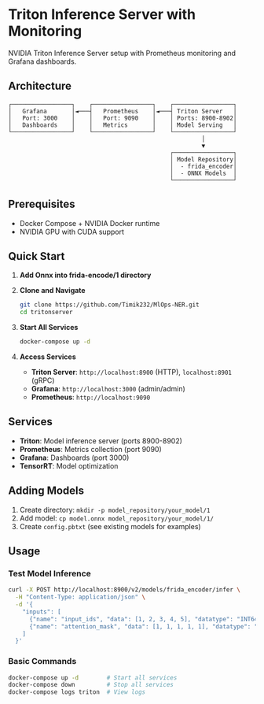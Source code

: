 # Triton Inference Server with Monitoring

NVIDIA Triton Inference Server setup with Prometheus monitoring and Grafana dashboards.

## Architecture

```
┌─────────────────┐    ┌─────────────────┐    ┌─────────────────┐
│   Grafana       │◄───┤   Prometheus    │◄───┤ Triton Server   │
│   Port: 3000    │    │   Port: 9090    │    │ Ports: 8900-8902│
│   Dashboards    │    │   Metrics       │    │ Model Serving   │
└─────────────────┘    └─────────────────┘    └─────────────────┘
                                                       │
                                                       ▼
                                              ┌─────────────────┐
                                              │ Model Repository│
                                              │  - frida_encoder│
                                              │  - ONNX Models  │
                                              └─────────────────┘
```

## Prerequisites
- Docker Compose + NVIDIA Docker runtime
- NVIDIA GPU with CUDA support

## Quick Start

1. **Add Onnx into frida-encode/1 directory**
2. **Clone and Navigate**
   ```bash
   git clone https://github.com/Timik232/MlOps-NER.git
   cd tritonserver
   ```

3. **Start All Services**
   ```bash
   docker-compose up -d
   ```

4. **Access Services**
   - **Triton Server**: `http://localhost:8900` (HTTP), `localhost:8901` (gRPC)
   - **Grafana**: `http://localhost:3000` (admin/admin)
   - **Prometheus**: `http://localhost:9090`

## Services
- **Triton**: Model inference server (ports 8900-8902)
- **Prometheus**: Metrics collection (port 9090)
- **Grafana**: Dashboards (port 3000)
- **TensorRT**: Model optimization


## Adding Models

1. Create directory: `mkdir -p model_repository/your_model/1`
2. Add model: `cp model.onnx model_repository/your_model/1/`
3. Create `config.pbtxt` (see existing models for examples)

## Usage

### Test Model Inference
```bash
curl -X POST http://localhost:8900/v2/models/frida_encoder/infer \
  -H "Content-Type: application/json" \
  -d '{
    "inputs": [
      {"name": "input_ids", "data": [1, 2, 3, 4, 5], "datatype": "INT64", "shape": [1, 5]},
      {"name": "attention_mask", "data": [1, 1, 1, 1, 1], "datatype": "INT64", "shape": [1, 5]}
    ]
  }'
```

### Basic Commands
```bash
docker-compose up -d        # Start all services
docker-compose down         # Stop all services
docker-compose logs triton  # View logs
```
